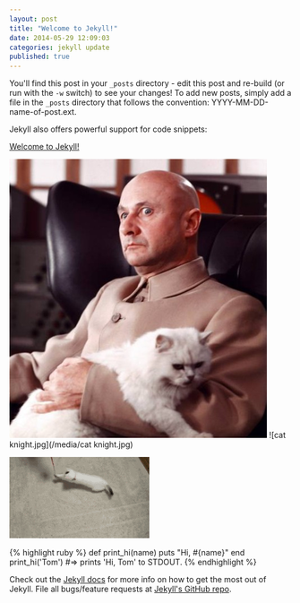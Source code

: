 ```yaml
---
layout: post
title: "Welcome to Jekyll!"
date: 2014-05-29 12:09:03
categories: jekyll update
published: true
---
```


You'll find this post in your `_posts` directory - edit this post and re-build (or run with the `-w` switch) to see your changes!
To add new posts, simply add a file in the `_posts` directory that follows the convention: YYYY-MM-DD-name-of-post.ext.

Jekyll also offers powerful support for code snippets:

[Welcome to Jekyll!](/jekyll/update/2014/05/29/welcome-to-jekyll/)

![Bond_Villain.jpg](/media/Bond_Villain.jpg)
![cat knight.jpg](/media/cat knight.jpg)


![kitteh.gif](/media/kitteh.gif)

{% highlight ruby %}
def print_hi(name)
  puts "Hi, #{name}"
end
print_hi('Tom')
#=> prints 'Hi, Tom' to STDOUT.
{% endhighlight %}

Check out the [Jekyll docs][jekyll] for more info on how to get the most out of Jekyll. File all bugs/feature requests at [Jekyll's GitHub repo][jekyll-gh].

[jekyll-gh]: https://github.com/jekyll/jekyll
[jekyll]:    http://jekyllrb.com